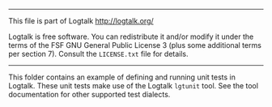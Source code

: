 ________________________________________________________________________

This file is part of Logtalk <http://logtalk.org/>  

Logtalk is free software. You can redistribute it and/or modify it under
the terms of the FSF GNU General Public License 3  (plus some additional
terms per section 7).        Consult the `LICENSE.txt` file for details.
________________________________________________________________________


This folder contains an example of defining and running unit tests
in Logtalk. These unit tests make use of the Logtalk `lgtunit` tool.
See the tool documentation for other supported test dialects.
